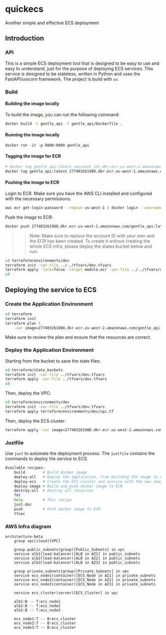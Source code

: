 # quickecs
Another simple and effective ECS deployment

## Introduction

### API

This is a simple ECS deployment tool that is designed to be easy to use and easy to understand, just for the purpose of deploying ECS services.
This service is designed to be stateless, written in Python and uses the FastAPI/uvicorn framework. The project is build with `uv`.

### Build

#### Building the image locally

To build the image, you can run the following command:

```bash
docker build -t gentle_api -f gentle_api/Dockerfile .
```

#### Running the image locally
```base
docker run -it -p 8000:8000 gentle_api
```

#### Tagging the image for ECR
```bash
# docker tag gentle_api:latest <account_id>.dkr.ecr.us-west-2.amazonaws.com/<repo_name>:<tag>, e.g.:
docker tag gentle_api:latest 277403261980.dkr.ecr.us-west-1.amazonaws.com/gentle_api:latest
```

#### Pushing the image to ECR
Login to ECR. Make sure you have the AWS CLI installed and configured with the necessary permissions:
```bash
aws ecr get-login-password --region us-west-1 | docker login --username AWS --password-stdin 277403261980.dkr.ecr.us-west-1.amazonaws.com
```

Push the image to ECR:
```bash
docker push 277403261980.dkr.ecr.us-west-1.amazonaws.com/gentle_api:latest
```
>> Note: Make sure to replace the account ID with your own and the ECR has been created. To create it without creating the whole ECS infra, please deploy the states bucket below and run:

```bash
cd terraform/environments/dev
terraform init -var-file ../../tfvars/dev.tfvars
terraform apply -lock=false -target module.ecr -var-file ../../tfvars/dev.tfvars
cd -
```


## Deploying the service to ECS

### Create the Application Environment

```bash
cd terraform
terraform init
terraform plan \
    -var image=277403261980.dkr.ecr.us-west-2.amazonaws.com/gentle_api:latest
```
Make sure to review the plan and ensure that the resources are correct.


### Deploy the Application Environment

Starting from the bucket to save the state files:

```bash
cd terraform/state_buckets
terraform init -var-file ../tfvars/dev.tfvars
terraform apply -var-file ../tfvars/dev.tfvars
cd -
```

Then, deploy the VPC:

```bash
cd terraform/environments/dev
terraform init -var-file ../tfvars/dev.tfvars
terraform apply terraform/environments/dev/vpc.tf
```

Then, deploy the ECS cluster:

```bash
terraform apply -var image=277403261980.dkr.ecr.us-west-2.amazonaws.com/gentle_api:latest
```

### Justfile

Use `just` to automate the deployment process. The `justfile` contains the commands to deploy the service to ECS.

```bash
Available recipes:
    build        # Build docker image
    deploy-all   # Deploy the application, from building the image to deploying the ECS service
    deploy-ecs   # Create the ECS cluster and service with the new image
    deploy-image # Build and push docker image to ECR
    destroy-all  # Destroy all resources
    fmt
    help         # This recipe
    just-doc
    push         # Push docker image to ECR
    tfsec
````

### AWS Infra diagram

```mermaid
architecture-beta
    group vpc(cloud)[VPC]

    group public_subnets(group)[Public_Subnets] in vpc
    service alb1(load-balancer)[ALB in AZ1] in public_subnets
    service alb2(load-balancer)[ALB in AZ2] in public_subnets
    service alb3(load-balancer)[ALB in AZ3] in public_subnets

    group private_subnets(group)[Private_Subnets] in vpc
    service ecs_node1(container)[ECS_Node in AZ1] in private_subnets
    service ecs_node2(container)[ECS_Node in AZ2] in private_subnets
    service ecs_node3(container)[ECS_Node in AZ3] in private_subnets

    service ecs_cluster(server)[ECS_Cluster] in vpc

    alb1:B -- T:ecs_node1
    alb2:B -- T:ecs_node2
    alb3:B -- T:ecs_node3

    ecs_node1:T -- B:ecs_cluster
    ecs_node2:T -- B:ecs_cluster
    ecs_node3:T -- B:ecs_cluster
```